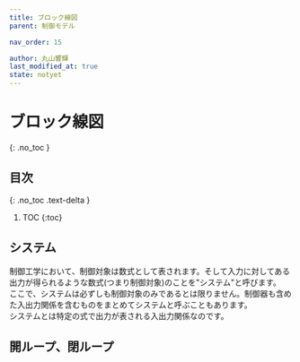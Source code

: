 ```yaml
---
title: ブロック線図
parent: 制御モデル

nav_order: 15

author: 丸山響輝
last_modified_at: true
state: notyet
---
```


# **ブロック線図**
{: .no_toc }

## 目次
{: .no_toc .text-delta }

1. TOC
{:toc}

## システム
制御工学において、制御対象は数式として表されます。そして入力に対してある出力が得られるような数式(つまり制御対象)のことを"システム"と呼びます。  
ここで、システムは必ずしも制御対象のみであるとは限りません。制御器も含めた入出力関係を含むものをまとめてシステムと呼ぶこともあります。  
システムとは特定の式で出力が表される入出力関係なのです。

## 開ループ、閉ループ

